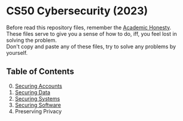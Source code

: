 # CS50 Cybersecurity (2023)

Before read this repository files, remember the [Academic Honesty](https://cs50.harvard.edu/x/honesty/).
<br/>
These files serve to give you a sense of how to do, iff, you feel lost in solving the problem.
<br/>
Don't copy and paste any of these files, try to solve any problems by yourself.

## Table of Contents
  0. [Securing Accounts](assignment0.md)
  1. [Securing Data](assignment1.md)
  2. [Securing Systems](assignment2.md)
  3. [Securing Software](assignment3.md)
  4. Preserving Privacy
